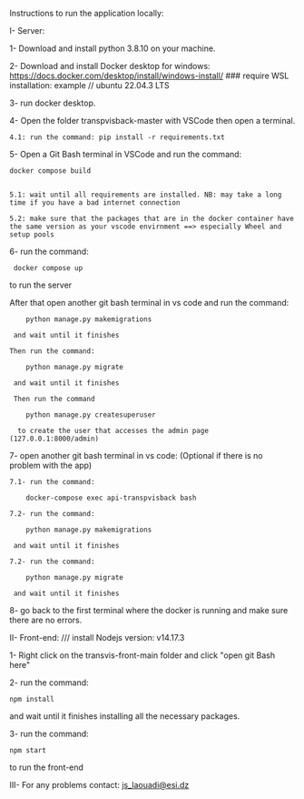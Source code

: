 Instructions to run the application locally:

I- Server:

  1- Download and install python 3.8.10 on your machine.
  
  2- Download and install Docker desktop for windows:  https://docs.docker.com/desktop/install/windows-install/   ### require WSL installation: example // ubuntu 22.04.3 LTS
  
  3- run docker desktop.
  
  4- Open the folder transpvisback-master with VSCode then open a terminal.
  
  	4.1: run the command: pip install -r requirements.txt
   
  5- Open a Git Bash terminal in VSCode and run the command: 
  
  	docker compose build 
   

  	5.1: wait until all requirements are installed. NB: may take a long time if you have a bad internet connection

   	5.2: make sure that the packages that are in the docker container have the same version as your vscode envirnment ==> especially Wheel and setup pools
  
  6- run the command: 
  
 	 docker compose up
  
  to run the server

  After that open another git bash terminal in vs code and run the command: 
    
    	python manage.py makemigrations 
     
     and wait until it finishes
	
    Then run the command: 
    
    	python manage.py migrate 
     
     and wait until it finishes

     Then run the command 

     	python manage.py createsuperuser

      to create the user that accesses the admin page (127.0.0.1:8000/admin)
  
  7- open another git bash terminal in vs code: (Optional if there is no problem with the app)
  
    7.1- run the command: 
    
    	docker-compose exec api-transpvisback bash
	
    7.2- run the command: 
    
    	python manage.py makemigrations 
     
     and wait until it finishes
	
    7.2- run the command: 
    
    	python manage.py migrate 
     
     and wait until it finishes
	
  8- go back to the first terminal where the docker is running and make sure there are no errors.
  

II- Front-end:  /// install Nodejs version: v14.17.3

  1- Right click on the transvis-front-main folder and click "open git Bash here"
  
  2- run the command: 
  
  	npm install
  
  and wait until it finishes installing all the necessary packages.
  
  3- run the command: 
  
  	npm start
   
   to run the front-end
  

III- For any problems contact: js_laouadi@esi.dz


